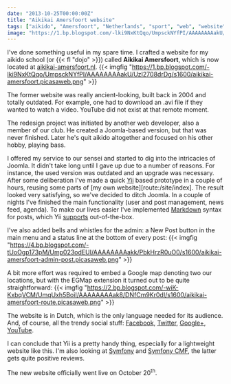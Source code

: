 ```yaml
---
date: "2013-10-25T00:00:00Z"
title: "Aikikai Amersfoort website"
tags: ["aikido", "Amersfoort", "Netherlands", "sport", "web", "website", "Yii"]
image: "https://1.bp.blogspot.com/-lki9NxKtQqo/UmpsckNYfPI/AAAAAAAAakU/UzI2708drDg/s1600/aikikai-amersfoort.picasaweb.png"
---
```


I've done something useful in my spare time. I crafted a website for my aikido school (or {{< fl "dojo" >}}) called **Aikikai Amersfoort**, which is now located at [aikikai-amersfoort.nl](http://aikikai-amersfoort.nl/).
{{< imgfig "https://1.bp.blogspot.com/-lki9NxKtQqo/UmpsckNYfPI/AAAAAAAAakU/UzI2708drDg/s1600/aikikai-amersfoort.picasaweb.png" >}}

The former website was really ancient-looking, built back in 2004 and totally outdated. For example, one had to download an .avi file if they wanted to watch a video. YouTube did not exist at that remote moment.

<!--more-->

The redesign project was initiated by another web developer, also a member of our club. He created a Joomla-based version, but that was never finished. Later he's quit aikido altogether and focused on his other hobby, playing bass.

I offered my service to our sensei and started to dig into the intricacies of Joomla. It didn't take long until I gave up due to a number of reasons. For instance, the used version was outdated and an upgrade was necessary. After some deliberation I've made a quick [Yii](http://www.yiiframework.com/) based prototype in a couple of hours, reusing some parts of [my own website][route:/site/index]. The result looked very satisfying, so we've decided to ditch Joomla. In a couple of nights I've finished the main functionality (user and post management, news feed, agenda). To make our lives easier I've implemented [Markdown](http://daringfireball.net/projects/markdown/syntax) syntax for posts, which Yii [supports](http://www.yiiframework.com/doc/api/1.1/CMarkdown) out-of-the-box.

I've also added bells and whistles for the admin: a New Post button in the main menu and a status line at the bottom of every post:
{{< imgfig "https://4.bp.blogspot.com/-tUoOgp173pM/Ump023odEUI/AAAAAAAAakk/PbkHrzR0uO0/s1600/aikikai-amersfoort-admin-post.picasaweb.png" >}}

A bit more effort was required to embed a Google map denoting two our locations, but with the EGMap extension it turned out to be quite straightforward:
{{< imgfig "https://2.bp.blogspot.com/-wiK-KxbqVCM/UmqUxh5BoiI/AAAAAAAAak8/DNfCm9Kr0dI/s1600/aikikai-amersfoort-route.picasaweb.png" >}}

The website is in Dutch, which is the only language needed for its audience. And, of course, all the trendy social stuff: [Facebook](http://www.facebook.com/pages/Aikikai-Amersfoort/233137963447868), [Twitter](http://twitter.com/aiki_amersfoort), [Google+](http://plus.google.com/112010950208592078236), [YouTube](http://www.youtube.com/user/JoginderSinghAikido).

I can conclude that Yii is a pretty handy thing, especially for a lightweight website like this. I'm also looking at [Symfony](http://symfony.com/) and [Symfony CMF](http://cmf.symfony.com/), the latter gets quite positive reviews.

The new website officially went live on October 20<sup>th</sup>.
